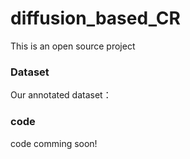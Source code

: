 # diffusion_based_CR
This is an open source project
### Dataset
Our annotated dataset：[](https://pan.baidu.com/s/12WK8018ce2gp6Mx9yeKHvA?pwd=n5vt)
### code
code comming soon!
